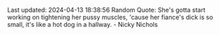 Last updated: 2024-04-13 18:38:56
Random Quote: She's gotta start working on tightening her pussy muscles, 'cause her fiance's dick is so small, it's like a hot dog in a hallway. - Nicky Nichols